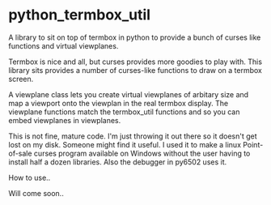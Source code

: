 # python_termbox_util
A library to sit on top of termbox in python to provide a bunch of curses like functions and virtual viewplanes.

Termbox is nice and all, but curses provides more goodies to play with.
This library sits provides a number of curses-like functions to draw on a termbox screen.

A viewplane class lets you create virtual viewplanes of arbitary size and map a 
viewport onto the viewplan in the real termbox display. The viewplane functions
match the termbox_util functions and so you can embed viewplanes in viewplanes.

This is not fine, mature code. I'm just throwing it out there so it doesn't get
lost on my disk. Someone might find it useful. I used it to make a linux Point-of-sale
curses program available on Windows without the user having to install half
a dozen libraries. Also the debugger in py6502 uses it.

How to use..

Will come soon..
